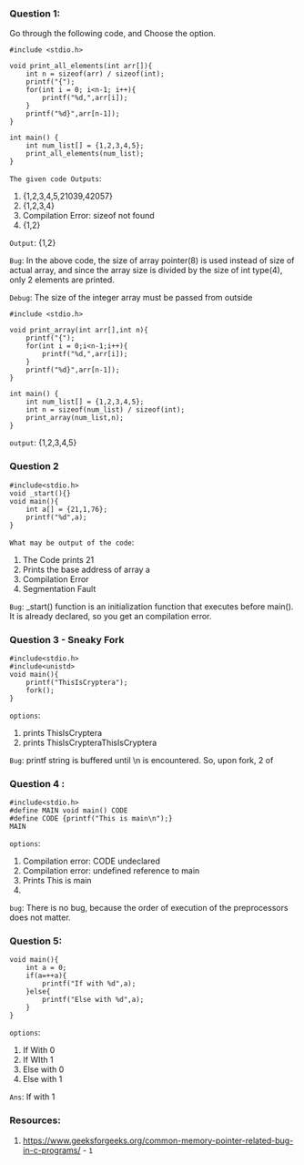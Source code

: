 ### Question 1: 
Go through the following code, and Choose the option.

    #include <stdio.h>

    void print_all_elements(int arr[]){
        int n = sizeof(arr) / sizeof(int);
        printf("{");
        for(int i = 0; i<n-1; i++){
            printf("%d,",arr[i]);
        }
        printf("%d}",arr[n-1]);
    }

    int main() {
        int num_list[] = {1,2,3,4,5};
        print_all_elements(num_list);
    }

`The given code Outputs`:
1. {1,2,3,4,5,21039,42057}
2. {1,2,3,4}
3. Compilation Error: sizeof not found
4. {1,2}

`Output`: {1,2}

`Bug`: In the above code, the size of array pointer(8) is used instead of size of actual array, and since the array size is divided by the size of int type(4), only 2 elements are printed.

`Debug`: The size of the integer array must be passed from outside 

    #include <stdio.h>

    void print_array(int arr[],int n){
        printf("{");
        for(int i = 0;i<n-1;i++){
            printf("%d,",arr[i]);
        }
        printf("%d}",arr[n-1]);
    }

    int main() {
        int num_list[] = {1,2,3,4,5};
        int n = sizeof(num_list) / sizeof(int);
        print_array(num_list,n);
    }
`output`: {1,2,3,4,5}

### Question 2 

    #include<stdio.h>
    void _start(){}
    void main(){
        int a[] = {21,1,76};
        printf("%d",a);
    }

`What may be output of the code`:
1. The Code prints 21
2. Prints the base address of array a
3. Compilation Error
4. Segmentation Fault

`Bug`: _start() function is an initialization function that executes before main(). It is already declared, so you get an compilation error.

### Question 3 - Sneaky Fork
    #include<stdio.h>
    #include<unistd>
    void main(){
        printf("ThisIsCryptera");
        fork();
    }
`options`:
1. prints ThisIsCryptera
2. prints ThisIsCrypteraThisIsCryptera

`Bug`:
printf string is buffered until \n is encountered. So, upon fork, 2 of 
### Question 4 :

    #include<stdio.h>
    #define MAIN void main() CODE
    #define CODE {printf("This is main\n");}
    MAIN

`options`:
1. Compilation error: CODE undeclared
2. Compilation error: undefined reference to main
3. Prints This is main
4. 
`bug`: There is no bug, because the order of execution of the preprocessors does not matter.

### Question 5:
    void main(){
        int a = 0;
        if(a=++a){
            printf("If with %d",a);
        }else{
            printf("Else with %d",a);
        }
    }

`options`:
1. If With 0
2. If WIth 1
3. Else with 0
4. Else with 1

`Ans`: If with 1
### Resources:
1. https://www.geeksforgeeks.org/common-memory-pointer-related-bug-in-c-programs/ - `1`